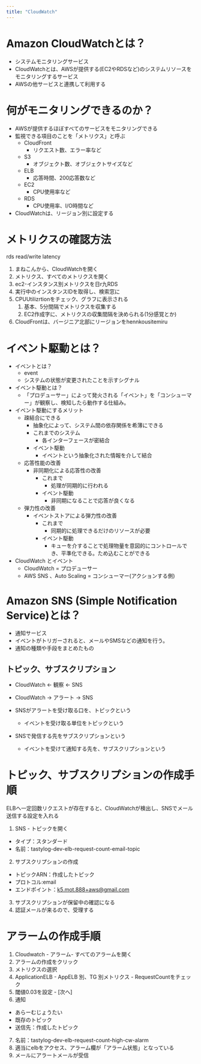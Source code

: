 ```yaml
---
title: "CloudWatch"
---
```


# Amazon CloudWatchとは？
- システムモニタリングサービス
- CloudWatchとは、AWSが提供する(EC2やRDSなど)のシステムリソースをモニタリングするサービス
- AWSの他サービスと連携して利用する

# 何がモニタリングできるのか？
- AWSが提供するほぼすべてのサービスをモニタリングできる
- 監視できる項目のことを「メトリクス」と呼ぶ
  - CloudFront
    - リクエスト数、エラー率など
  - S3
    - オブジェクト数、オブジェクトサイズなど
  - ELB
    - 応答時間、200応答数など
  - EC2
    - CPU使用率など
  - RDS
    - CPU使用率、I/O時間など
- CloudWatchは、リージョン別に設定する

# メトリクスの確認方法
rds read/write latency
1. まねこんから、CloudWatchを開く
2. メトリクス、すべてのメトリクスを開く
3. ec2-インスタンス別メトリクスを日r九RDS
4. 実行中のインスタンスIDを取得し、検索窓に
5. CPUUtilizrtionをチェック、グラフに表示される
   1. 基本、5分間隔でメトリクスを収集する
   2. EC2作成字に、メトリクスの収集間隔を決められる(1分感覚とか)
6. CloudFrontは、バージニア北部にリージョンをhennkousitemiru

# イベント駆動とは？

- イベントとは？
  - event
  - システムの状態が変更されたことを示すシグナル
- イベント駆動とは？
  - 「プロデューサー」によって発火される「イベント」を「コンシューマー」が観察し、検知したら動作する仕組み。
- イベント駆動にするメリット
  - 疎結合にできる
    - 抽象化によって、システム間の依存関係を希薄にできる
    - これまでのシステム
      - 各インターフェースが密結合
    - イベント駆動
      - イベントという抽象化された情報を介して結合
  - 応答性能の改善
    - 非同期化による応答性の改善
      - これまで
        - 処理が同期的に行われる
      - イベント駆動
        - 非同期になることで応答が良くなる
  - 弾力性の改善
    - イベントストアによる弾力性の改善
      - これまで
        - 同期的に処理できるだけのリソースが必要
      - イベント駆動
        - キューを介することで処理物量を意図的にコントロールでき、平準化できる。ため込むことができる
- CloudWatch とイベント
  - CloudWatch = プロデューサー
  - AWS SNS 、Auto Scaling = コンシューマー(アクションする側)


# Amazon SNS (Simple Notification Service)とは？
- 通知サービス
- イベントがトリガーされると、メールやSMSなどの通知を行う。
- 通知の種類や手段をまとめたもの

## トピック、サブスクリプション
- CloudWatch ← 観察 ← SNS
- CloudWatch → アラート → SNS

- SNSがアラートを受け取る口を、トピックという
  - イベントを受け取る単位をトピックという
- SNSで発信する先をサブスクリプションという
  - イベントを受けて通知する先を、サブスクリプションという


# トピック、サブスクリプションの作成手順
ELBへ一定回数リクエストが存在すると、CloudWatchが検出し、SNSでメール送信する設定を入れる
1. SNS - トピックを開く
- タイプ：スタンダード
- 名前：tastylog-dev-elb-request-count-email-topic
2. サブスクリプションの作成
- トピックARN：作成したトピック
- プロトコル:email
- エンドポイント：k5.mot.888+aws@gmail.com
3. サブスクリプションが保留中の確認になる
4. 認証メールが来るので、受理する

# アラームの作成手順
1. Cloudwatch -  アラーム- すべてのアラームを開く
2. アラームの作成をクリック
3. メトリクスの選択
4. ApplicationELB - AppELB 別、TG 別メトリクス - RequestCountをチェック
5. 閾値0.03を設定 - [次へ]
6. 通知
- あらーむじょうたい
- 既存のトピック
- 送信先：作成したトピック
7. 名前：tastylog-dev-elb-request-count-high-cw-alarm
8.  適当にelbをアクセス、アラーム欄が「アラーム状態」となっている
9.  メールにアラートメールが受信